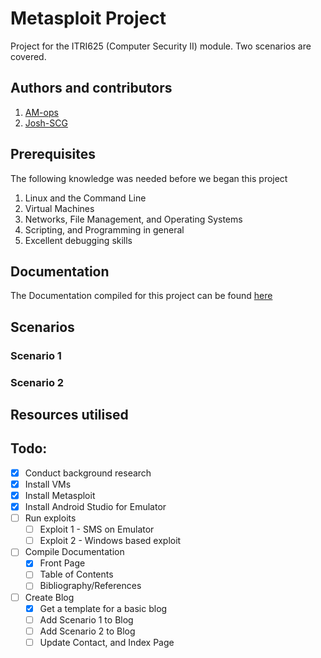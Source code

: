 # Metasploit Project
Project for the ITRI625 (Computer Security II) module. Two scenarios are covered.

## Authors and contributors
1. [AM-ops](https://github.com/AM-ops)
2. [Josh-SCG](https://github.com/Josh-SCG)


## Prerequisites
The following knowledge was needed before we began this project
1. Linux and the Command Line
2. Virtual Machines
3. Networks, File Management, and Operating Systems
4. Scripting, and Programming in general
5. Excellent debugging skills

## Documentation
The Documentation compiled for this project can be found [here](https://github.com/AM-ops/MetasploitProject/raw/main/docs/docs.pdf)

## Scenarios

### Scenario 1

### Scenario 2

## Resources utilised

## Todo:
- [x] Conduct background research
- [x] Install VMs
- [x] Install Metasploit
- [x] Install Android Studio for Emulator
- [ ] Run exploits
  - [ ] Exploit 1 - SMS on Emulator
  - [ ] Exploit 2 - Windows based exploit
- [ ] Compile Documentation
  - [x] Front Page
  - [ ] Table of Contents
  - [ ] Bibliography/References 
- [ ] Create Blog
  - [x] Get a template for a basic blog
  - [ ] Add Scenario 1 to Blog
  - [ ] Add Scenario 2 to Blog
  - [ ] Update Contact, and Index Page
